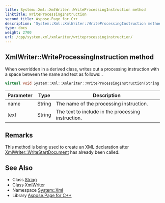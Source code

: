 ```yaml
---
title: System::Xml::XmlWriter::WriteProcessingInstruction method
linktitle: WriteProcessingInstruction
second_title: Aspose.Page for C++
description: 'System::Xml::XmlWriter::WriteProcessingInstruction method. When overridden in a derived class, writes out a processing instruction with a space between the name and text as follows: <?name text?> in C++.'
type: docs
weight: 2700
url: /cpp/system.xml/xmlwriter/writeprocessinginstruction/
---
```

## XmlWriter::WriteProcessingInstruction method


When overridden in a derived class, writes out a processing instruction with a space between the name and text as follows: **<?name text?>**.

```cpp
virtual void System::Xml::XmlWriter::WriteProcessingInstruction(String name, String text)=0
```


| Parameter | Type | Description |
| --- | --- | --- |
| name | String | The name of the processing instruction. |
| text | String | The text to include in the processing instruction. |
## Remarks



This method is being used to create an XML declaration after [XmlWriter::WriteStartDocument](../writestartdocument/) has already been called. 
## See Also

* Class [String](../../../system/string/)
* Class [XmlWriter](../)
* Namespace [System::Xml](../../)
* Library [Aspose.Page for C++](../../../)
